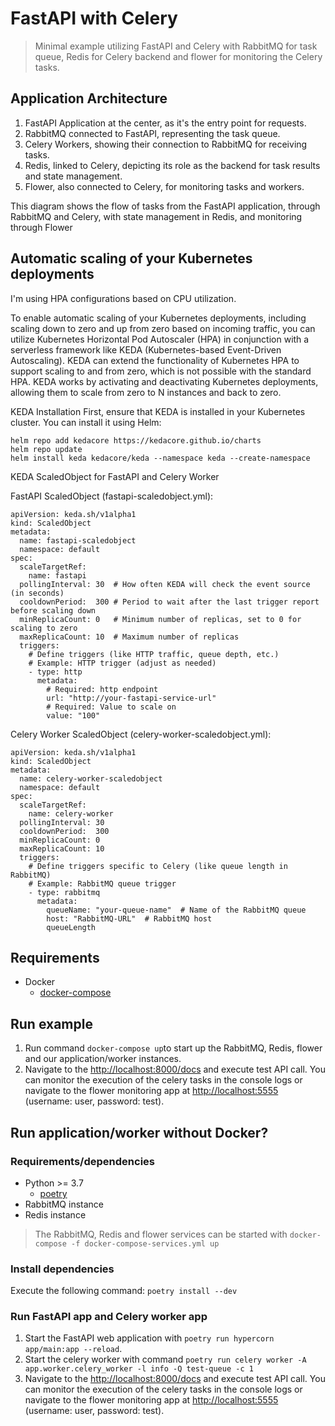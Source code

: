 # FastAPI with Celery

> Minimal example utilizing FastAPI and Celery with RabbitMQ for task queue, Redis for Celery backend and flower for monitoring the Celery tasks.

## Application Architecture


1. FastAPI Application at the center, as it's the entry point for requests.
2. RabbitMQ connected to FastAPI, representing the task queue.
3. Celery Workers, showing their connection to RabbitMQ for receiving tasks.
4. Redis, linked to Celery, depicting its role as the backend for task results and state management.
5. Flower, also connected to Celery, for monitoring tasks and workers.

This diagram shows the flow of tasks from the FastAPI application, through RabbitMQ and Celery, with state management in Redis, and monitoring through Flower

##  Automatic scaling of your Kubernetes deployments

I'm using HPA configurations based on CPU utilization.

To enable automatic scaling of your Kubernetes deployments, including scaling down to zero and up from zero based on incoming traffic, you can utilize Kubernetes Horizontal Pod Autoscaler (HPA) in conjunction with a serverless framework like KEDA (Kubernetes-based Event-Driven Autoscaling).
KEDA can extend the functionality of Kubernetes HPA to support scaling to and from zero, which is not possible with the standard HPA. KEDA works by activating and deactivating Kubernetes deployments, allowing them to scale from zero to N instances and back to zero.

KEDA Installation
First, ensure that KEDA is installed in your Kubernetes cluster. You can install it using Helm:

```
helm repo add kedacore https://kedacore.github.io/charts
helm repo update
helm install keda kedacore/keda --namespace keda --create-namespace
```
KEDA ScaledObject for FastAPI and Celery Worker

FastAPI ScaledObject (fastapi-scaledobject.yml):

```
apiVersion: keda.sh/v1alpha1
kind: ScaledObject
metadata:
  name: fastapi-scaledobject
  namespace: default
spec:
  scaleTargetRef:
    name: fastapi
  pollingInterval: 30  # How often KEDA will check the event source (in seconds)
  cooldownPeriod:  300 # Period to wait after the last trigger report before scaling down
  minReplicaCount: 0   # Minimum number of replicas, set to 0 for scaling to zero
  maxReplicaCount: 10  # Maximum number of replicas
  triggers:
    # Define triggers (like HTTP traffic, queue depth, etc.)
    # Example: HTTP trigger (adjust as needed)
    - type: http
      metadata:
        # Required: http endpoint
        url: "http://your-fastapi-service-url"
        # Required: Value to scale on
        value: "100"
```
Celery Worker ScaledObject (celery-worker-scaledobject.yml):

```
apiVersion: keda.sh/v1alpha1
kind: ScaledObject
metadata:
  name: celery-worker-scaledobject
  namespace: default
spec:
  scaleTargetRef:
    name: celery-worker
  pollingInterval: 30
  cooldownPeriod:  300
  minReplicaCount: 0
  maxReplicaCount: 10
  triggers:
    # Define triggers specific to Celery (like queue length in RabbitMQ)
    # Example: RabbitMQ queue trigger
    - type: rabbitmq
      metadata:
        queueName: "your-queue-name"  # Name of the RabbitMQ queue
        host: "RabbitMQ-URL"  # RabbitMQ host
        queueLength
```

## Requirements

- Docker
  - [docker-compose](https://docs.docker.com/compose/install/)

## Run example

1. Run command ```docker-compose up```to start up the RabbitMQ, Redis, flower and our application/worker instances.
2. Navigate to the [http://localhost:8000/docs](http://localhost:8000/docs) and execute test API call. You can monitor the execution of the celery tasks in the console logs or navigate to the flower monitoring app at [http://localhost:5555](http://localhost:5555) (username: user, password: test).

## Run application/worker without Docker?

### Requirements/dependencies

- Python >= 3.7
  - [poetry](https://python-poetry.org/docs/#installation)
- RabbitMQ instance
- Redis instance

> The RabbitMQ, Redis and flower services can be started with ```docker-compose -f docker-compose-services.yml up```

### Install dependencies

Execute the following command: ```poetry install --dev```

### Run FastAPI app and Celery worker app

1. Start the FastAPI web application with ```poetry run hypercorn app/main:app --reload```.
2. Start the celery worker with command ```poetry run celery worker -A app.worker.celery_worker -l info -Q test-queue -c 1```
3. Navigate to the [http://localhost:8000/docs](http://localhost:8000/docs) and execute test API call. You can monitor the execution of the celery tasks in the console logs or navigate to the flower monitoring app at [http://localhost:5555](http://localhost:5555) (username: user, password: test).
